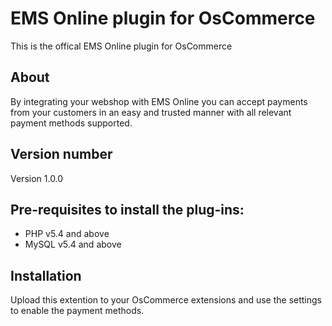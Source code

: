 # EMS Online plugin for OsCommerce
This is the offical EMS Online plugin for OsCommerce

## About
By integrating your webshop with EMS Online you can accept payments from your customers in an easy and trusted manner with all relevant payment methods supported.

## Version number
Version 1.0.0

## Pre-requisites to install the plug-ins: 
- PHP v5.4 and above
- MySQL v5.4 and above

## Installation
Upload this extention to your OsCommerce extensions and use the settings to enable the payment methods.